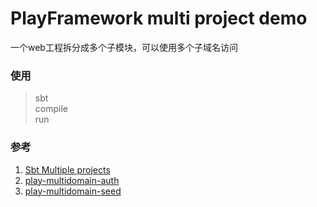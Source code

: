 #	PlayFramework multi project demo


一个web工程拆分成多个子模块，可以使用多个子域名访问

###	使用

> sbt    
> compile    
> run    

###	参考

1. [Sbt Multiple projects](http://www.scala-sbt.org/0.13.5/docs/Getting-Started/Multi-Project.html)
2. [play-multidomain-auth](https://github.com/adrianhurt/play-multidomain-auth)
3. [play-multidomain-seed](https://github.com/adrianhurt/play-multidomain-seed)
